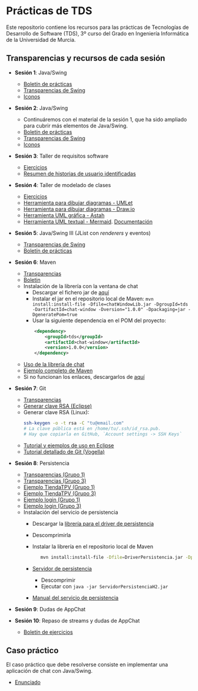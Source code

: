 # Prácticas de TDS

Este repositorio contiene los recursos para las prácticas de 
Tecnologías de Desarrollo de Software (TDS), 3º curso del Grado en Ingeniería Informática de la Universidad de Murcia.

## Transparencias y recursos de cada sesión

- **Sesión 1**: Java/Swing
  - [Boletín de prácticas](boletines/boletin-swing.md)
  - [Transparencias de Swing](https://aulavirtual.um.es/access/content/group/1905_G_2024_N_N/Pr%C3%A1cticas%20-%20Grupo%201/Pr%C3%A1ctica%20de%20GUI%20-%20Swing/TDS-Swing-parte-1.pdf)
  - [Iconos](https://aulavirtual.um.es/access/content/group/1905_G_2024_N_N/Pr%C3%A1cticas-1/Pr%C3%A1ctica%20de%20GUI%20-%20Swing/recursos%20G1/img.zip)

- **Sesión 2**: Java/Swing
  - Continuáremos con el material de la sesión 1, que ha sido ampliado para cubrir más elementos de Java/Swing.
  - [Boletín de prácticas](boletines/boletin-swing.md)
  - [Transparencias de Swing](https://aulavirtual.um.es/access/content/group/1905_G_2024_N_N/Pr%C3%A1cticas%20-%20Grupo%201/Pr%C3%A1ctica%20de%20GUI%20-%20Swing/TDS-Swing-parte-1.pdf)
  - [Iconos](https://aulavirtual.um.es/access/content/group/1905_G_2024_N_N/Pr%C3%A1cticas-1/Pr%C3%A1ctica%20de%20GUI%20-%20Swing/recursos%20G1/img.zip)

- **Sesión 3**: Taller de requisitos software
  - [Ejercicios](https://aulavirtual.um.es/access/content/group/1905_G_2024_N_N/Pr%C3%A1cticas/Pr%C3%A1ctica%202.%20Requisitos%20y%20Clases%20del%20Dominio/TDS-AppMusic-2023-v1.pdf)
  - [Resumen de historias de usuario identificadas](boletines/historias-usuario.md)

- **Sesión 4**: Taller de modelado de clases
  - [Ejercicios](https://aulavirtual.um.es/access/content/group/1905_G_2024_N_N/Pr%C3%A1cticas/Pr%C3%A1ctica%202.%20Requisitos%20y%20Clases%20del%20Dominio/TDS-ModeladoClases-2024.pdf)
  - [Herramienta para dibujar diagramas - UMLet](https://umletino.com/)  
  - [Herramienta para dibujar diagramas - Draw.io](https://draw.io/)
  - [Herramienta UML gráfica - Astah](https://astah.net/downloads/)
  - [Herramienta UML textual - Mermaid](https://mermaid.live). [Documentación](https://mermaid.js.org/syntax/classDiagram.html) 

- **Sesión 5**: Java/Swing III (JList con _renderers_ y eventos)
  - [Transparencias de Swing](https://aulavirtual.um.es/access/content/group/1905_G_2024_N_N/Pr%C3%A1cticas%20-%20Grupo%201/Pr%C3%A1ctica%20de%20GUI%20-%20Swing/TDS-Swing-parte-2.pdf)
  - [Boletín de prácticas](boletines/boletin-swing.md)
  

- **Sesión 6**: Maven
  - [Transparencias](https://aulavirtual.um.es/access/content/group/1905_G_2024_N_N/Pr%C3%A1cticas/Pr%C3%A1ctica%20Maven/TDS-Maven-Presentacion.pdf)
  - [Boletin](https://aulavirtual.um.es/access/content/group/1905_G_2024_N_N/Pr%C3%A1cticas/Pr%C3%A1ctica%20Maven/TDS-Maven-Guion.pdf)
  - Instalación de la librería con la ventana de chat
    - Descargar el fichero jar de [aquí](https://aulavirtual.um.es/access/content/group/1905_G_2024_N_N/Caso%20pr%C3%A1ctico%20-%20AppChat/chatWindowLib.jar)
    - Instalar el jar en el repositorio local de Maven: `mvn install:install-file -Dfile=chatWindowLib.jar -DgroupId=tds -DartifactId=chat-window -Dversion="1.0.0" -Dpackaging=jar -DgeneratePom=true`
	- Usar la siguiente dependencia en el POM del proyecto:
	```xml
		<dependency>
			<groupId>tds</groupId>
			<artifactId>chat-window</artifactId>
			<version>1.0.0</version>
		</dependency>
	```
  - [Uso de la librería de chat](https://aulavirtual.um.es/access/content/group/1905_G_2024_N_N/Caso%20pr%C3%A1ctico%20-%20AppChat/Uso%20de%20una%20librer%C3%ADa%20de%20chat%20en%20Swing.pdf)
  - [Ejemplo completo de Maven](ejemplos/prueba-chat/)
  - Si no funcionan los enlaces, descargarlos de [aquí](av/)

- **Sesión 7**: Git
  - [Transparencias](https://aulavirtual.um.es/access/content/group/1905_G_2024_N_N/Pr%C3%A1cticas%20-%20Grupo%201/Pr%C3%A1ctica%204%20-%20Git/TDS-Git-Presentacion-2024.pdf)
  - [Generar clave RSA (Eclipse)](https://aulavirtual.um.es/access/content/group/1905_G_2024_N_N/Pr%C3%A1cticas%20-%20Grupo%201/Pr%C3%A1ctica%204%20-%20Git/GitHub-Privado-SSH.pdf)
  - Generar clave RSA (Linux):
    ```bash
    ssh-keygen -o -t rsa -C "tu@email.com"
    # La clave pública está en /home/tu/.ssh/id_rsa.pub.
	# Hay que copiarla en GitHub, `Account settings -> SSH Keys`
    ``` 
  - [Tutorial y ejemplos de uso en Eclipse](https://aulavirtual.um.es/access/content/group/1905_G_2024_N_N/Pr%C3%A1cticas/Pr%C3%A1ctica%202.%20Git/TDS-Git-Gui%C3%B3n.pdf)
  - [Tutorial detallado de Git (Vogella)](https://www.vogella.com/tutorials/Git/article.html)
  
 - **Sesión 8**: Persistencia
   - [Transparencias (Grupo 1)](https://aulavirtual.um.es/access/content/group/1905_G_2024_N_N/Pr%C3%A1cticas%20-%20Grupo%201/Pr%C3%A1ctica%205%20-%20Arquitectura/GuiaCasoPractico-2024-Grupo%201.pdf)
   - [Transparencias (Grupo 3)](https://aulavirtual.um.es/access/content/group/1905_G_2024_N_N/Pr%C3%A1cticas/Pr%C3%A1ctica%204.%20Arquitectura%20y%20Servidor%20de%20Persistencia/TDS-GuiaDesarrolloCasoPractico-2022.pdf)
   - [Ejemplo TiendaTPV (Grupo 1)](https://aulavirtual.um.es/access/content/group/1905_G_2024_N_N/Pr%C3%A1cticas%20-%20Grupo%201/Pr%C3%A1ctica%205%20-%20Arquitectura/TiendaTPV.zip)
   - [Ejemplo TiendaTPV (Grupo 3)](https://aulavirtual.um.es/access/content/group/1905_G_2024_N_N/Pr%C3%A1cticas/Pr%C3%A1ctica%204.%20Arquitectura%20y%20Servidor%20de%20Persistencia/TiendaTPV.zip)
   - [Ejemplo login (Grupo 1)](https://aulavirtual.um.es/access/content/group/1905_G_2024_N_N/Pr%C3%A1cticas%20-%20Grupo%201/Pr%C3%A1ctica%205%20-%20Arquitectura/login-2024.zip)
   - [Ejemplo login (Grupo 3)](https://aulavirtual.um.es/access/content/group/1905_G_2024_N_N/Pr%C3%A1cticas/Pr%C3%A1ctica%204.%20Arquitectura%20y%20Servidor%20de%20Persistencia/login-2022.zip)
   - Instalación del servicio de persistencia
     - Descargar la [librería para el driver de persistencia](https://aulavirtual.um.es/access/content/group/1905_G_2024_N_N/Caso%20pr%C3%A1ctico%20-%20AppChat/Caso%20pr%C3%A1ctico/DriverPersistenciaMaven.zip)
     - Descomprimirla
     - Instalar la librería en el repositorio local de Maven
     
       ```bash
          mvn install:install-file -Dfile=DriverPersistencia.jar -DpomFile=driverPersistencia-2.0.pom
       ```
     - [Servidor de persistencia](https://aulavirtual.um.es/access/content/group/1905_G_2024_N_N/Caso%20pr%C3%A1ctico%20-%20AppChat/Caso%20pr%C3%A1ctico/Servicio%20de%20Persistencia/ServidorPersistenciaH2.zip)
       - Descomprimir
       - Ejecutar con `java -jar ServidorPersistenciaH2.jar`
     - [Manual del servicio de persistencia](https://aulavirtual.um.es/access/content/group/1905_G_2024_N_N/Caso%20pr%C3%A1ctico%20-%20AppChat/Caso%20pr%C3%A1ctico/Servicio%20de%20Persistencia/GuiaServicioPersistencia-2021.pdf)

 - **Sesión 9**: Dudas de AppChat
 - **Sesión 10**: Repaso de streams y dudas de AppChat
   - [Boletín de ejercicios](av/Ejercicios-Streams-2.pdf)

## Caso práctico
El caso práctico que debe resolverse consiste en implementar una aplicación de chat con Java/Swing.

- [Enunciado](https://aulavirtual.um.es/access/content/group/1905_G_2024_N_N/Caso%20pr%C3%A1ctico%20-%20AppChat/TDS-AppChat-v1.0.1.pdf)

